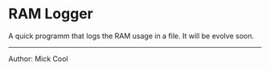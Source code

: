 # RAM Logger

A quick programm that logs the RAM usage in a file.
It will be evolve soon.

---

Author: Mick Cool